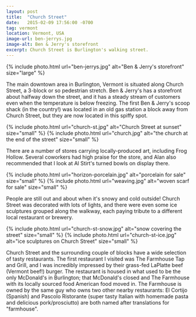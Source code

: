 ```yaml
---
layout: post
title:  "Church Street"
date:   2015-02-09 17:56:00 -0700
tag: vermont
location: Vermont, USA
image-url: ben-jerrys.jpg
image-alt: Ben & Jerry's storefront
excerpt: Church Street is Burlington's walking street.
---
```

<div class='img-gallery'>
{% include photo.html url="ben-jerrys.jpg" alt="Ben & Jerry's storefront" size="large" %}
</div>

The main downtown area in Burlington, Vermont is situated along Church Street, a 3-block or so pedestrian stretch. Ben & Jerry's has a storefront about halfway down the street, and it has a steady stream of customers even when the temperature is below freezing. The first Ben & Jerry's scoop shack (in the country!) was located in an old gas station a block away from Church Street, but they are now located in this spiffy spot.

<div class='img-gallery'>
{% include photo.html url="church-st.jpg" alt="Church Street at sunset" size="small" %}
{% include photo.html url="church.jpg" alt="the church at the end of the street" size="small" %}
</div>

There are a number of stores carrying locally-produced art, including Frog Hollow. Several coworkers had high praise for the store, and Alan also recommended that I look at Al Stirt's turned bowls on display there.

<div class='img-gallery'>
{% include photo.html url="horizon-porcelain.jpg" alt="porcelain for sale" size="small" %}
{% include photo.html url="weaving.jpg" alt="woven scarf for sale" size="small" %}
</div>

People are still out and about when it's snowy and cold outside! Church Street was decorated with lots of lights, and there were even some ice sculptures grouped along the walkway, each paying tribute to a different local restaurant or brewery.

<div class='img-gallery'>
{% include photo.html url="church-st-snow.jpg" alt="snow covering the street" size="small" %}
{% include photo.html url="church-st-ice.jpg" alt="ice sculptures on Church Street" size="small" %}
</div>

Church Street and the surrounding couple of blocks have a wide selection of tasty restaurants. The first restaurant I visited was The Farmhouse Tap and Grill, and I was incredibly impressed by their grass-fed LaPlatte beef (Vermont beef!) burger. The restaurant is housed in what used to be the only McDonald's in Burlington; that McDonald's closed and The Farmhouse with its locally sourced food American food moved in. The Farmhouse is owned by the same guy who owns two other nearby restaurants: El Cortijo (Spanish) and Pascolo Ristorante (super tasty Italian with homemade pasta and delicious pork/prosciutto) are both named after translations for "farmhouse".
